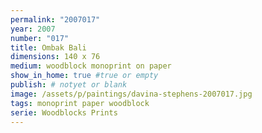 ```yaml
---
permalink: "2007017"
year: 2007
number: "017"
title: Ombak Bali
dimensions: 140 x 76
medium: woodblock monoprint on paper
show_in_home: true #true or empty
publish: # notyet or blank
image: /assets/p/paintings/davina-stephens-2007017.jpg
tags: monoprint paper woodblock
serie: Woodblocks Prints
---
```

